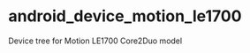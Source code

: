 android_device_motion_le1700
============================

Device tree for Motion LE1700 Core2Duo model